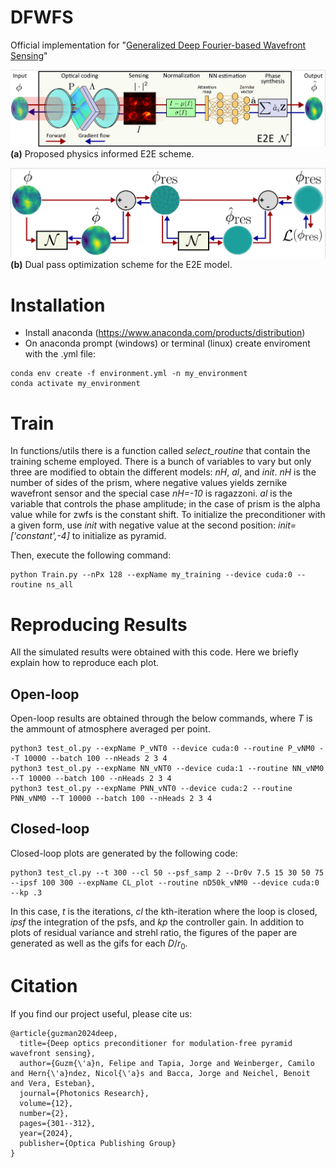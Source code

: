 # DFWFS
Official implementation for "[Generalized Deep Fourier-based Wavefront Sensing](https://preprints.opticaopen.org/articles/preprint/Deep_Optics_Preconditioner_for_Modulation-free_Pyramid_Wavefront_Sensing/23812041)"

![Scheme A](scheme_a.png)  
**(a)** Proposed physics informed E2E scheme.

![Scheme B](scheme_b.png)  
**(b)** Dual pass optimization scheme for the E2E model.

# Installation
- Install anaconda (https://www.anaconda.com/products/distribution)
- On anaconda prompt (windows) or terminal (linux) create enviroment with the .yml file:

```
conda env create -f environment.yml -n my_environment
conda activate my_environment
```

# Train
In functions/utils there is a function called *select_routine* that contain the training scheme employed. There is a bunch of variables to vary but only three are modified 
  to obtain the different models: *nH*, *al*, and *init*. *nH* is the number of sides of the prism, where negative values yields zernike wavefront sensor and the special case *nH=-10* is ragazzoni. *al* is the variable that controls the phase amplitude; in the case of prism is the alpha value while for zwfs is the constant shift. To initialize the preconditioner with a given form, use *init* with negative value at the second position: *init=['constant',-4]* to initialize as pyramid.

Then, execute the following command:

```
python Train.py --nPx 128 --expName my_training --device cuda:0 --routine ns_all

```

# Reproducing Results
All the simulated results were obtained with this code. Here we briefly explain how to reproduce each plot.

## Open-loop
Open-loop results are obtained through the below commands, where *T* is the ammount of atmosphere averaged per point.

```
python3 test_ol.py --expName P_vNT0 --device cuda:0 --routine P_vNM0 --T 10000 --batch 100 --nHeads 2 3 4
python3 test_ol.py --expName NN_vNT0 --device cuda:1 --routine NN_vNM0 --T 10000 --batch 100 --nHeads 2 3 4
python3 test_ol.py --expName PNN_vNT0 --device cuda:2 --routine PNN_vNM0 --T 10000 --batch 100 --nHeads 2 3 4
```

## Closed-loop
Closed-loop plots are generated by the following code:

```
python3 test_cl.py --t 300 --cl 50 --psf_samp 2 --Dr0v 7.5 15 30 50 75 --ipsf 100 300 --expName CL_plot --routine nD50k_vNM0 --device cuda:0 --kp .3
```

In this case, *t* is the iterations, *cl* the kth-iteration where the loop is closed, *ipsf* the integration of the psfs, and *kp* the controller gain. In addition to plots of residual variance and strehl ratio, the figures of the paper are generated as well as the gifs for each $D/r_0$. 


# Citation
If you find our project useful, please cite us:

```
@article{guzman2024deep,
  title={Deep optics preconditioner for modulation-free pyramid wavefront sensing},
  author={Guzm{\'a}n, Felipe and Tapia, Jorge and Weinberger, Camilo and Hern{\'a}ndez, Nicol{\'a}s and Bacca, Jorge and Neichel, Benoit and Vera, Esteban},
  journal={Photonics Research},
  volume={12},
  number={2},
  pages={301--312},
  year={2024},
  publisher={Optica Publishing Group}
}
